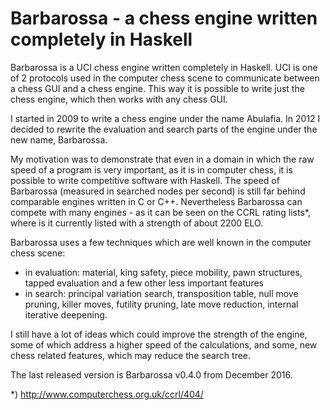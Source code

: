 Barbarossa - a chess engine written completely in Haskell
=========================================================

Barbarossa is a UCI chess engine written completely in Haskell. UCI is one of 2 protocols used in the computer
chess scene to communicate between a chess GUI and a chess engine. This way it is possible to write just the
chess engine, which then works with any chess GUI.

I started in 2009 to write a chess engine under the name Abulafia. In 2012 I decided to rewrite the evaluation
and search parts of the engine under the new name, Barbarossa.

My motivation was to demonstrate that even in a domain in which the raw speed of a program is very important,
as it is in computer chess, it is possible to write competitive software with Haskell. The speed of Barbarossa
(measured in searched nodes per second) is still far behind comparable engines written in C or C++. Nevertheless
Barbarossa can compete with many engines - as it can be seen on the CCRL rating lists*, where is it currently
listed with a strength of about 2200 ELO.

Barbarossa uses a few techniques which are well known in the computer chess scene:
- in evaluation: material, king safety, piece mobility, pawn structures, tapped evaluation
and a few other less important features
- in search: principal variation search, transposition table, null move pruning, killer moves,
futility pruning, late move reduction, internal iterative deepening.

I still have a lot of ideas which could improve the strength of the engine, some of which address a higher speed
of the calculations, and some, new chess related features, which may reduce the search tree.

The last released version is Barbarossa v0.4.0 from December 2016.

*) http://www.computerchess.org.uk/ccrl/404/
